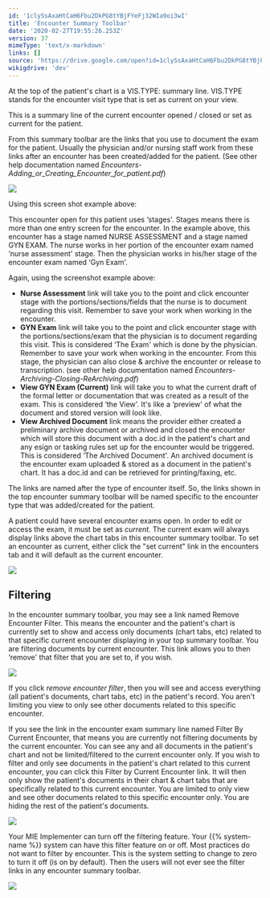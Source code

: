 ```yaml
---
id: '1clySsAxaHtCaH6Fbu2DkPG8tYBjFYeFj32WIa9oi3wI'
title: 'Encounter Summary Toolbar'
date: '2020-02-27T19:55:26.253Z'
version: 37
mimeType: 'text/x-markdown'
links: []
source: 'https://drive.google.com/open?id=1clySsAxaHtCaH6Fbu2DkPG8tYBjFYeFj32WIa9oi3wI'
wikigdrive: 'dev'
---
```

At the top of the patient's chart is a VIS.TYPE: summary line. VIS.TYPE stands for the encounter visit type that is set as current on your view.

This is a summary line of the current encounter opened / closed or set as current for the patient.

From this summary toolbar are the links that you use to document the exam for the patient. Usually the physician and/or nursing staff work from these links after an encounter has been created/added for the patient. (See other help documentation named *Encounters-Adding_or_Creating_Encounter_for_patient.pdf*)

![](../encounter-summary-toolbar.assets/1e0bfc8c99a30a20ad96bc83f5efcca7.png)

Using this screen shot example above:

This encounter open for this patient uses ‘stages'. Stages means there is more than one entry screen for the encounter. In the example above, this encounter has a stage named NURSE ASSESSMENT and a stage named GYN EXAM. The nurse works in her portion of the encounter exam named ‘nurse assessment' stage. Then the physician works in his/her stage of the encounter exam named ‘Gyn Exam'.

Again, using the screenshot example above:

* <strong>Nurse Assessment</strong> link will take you to the point and click encounter stage with the portions/sections/fields that the nurse is to document regarding this visit. Remember to save your work when working in the encounter.
* <strong>GYN Exam</strong> link will take you to the point and click encounter stage with the portions/sections/exam that the physician is to document regarding this visit. This is considered ‘The Exam' which is done by the physician. Remember to save your work when working in the encounter. From this stage, the physician can also close & archive the encounter or release to transcription. (see other help documentation named <em>Encounters-Archiving-Closing-ReArchiving.pdf</em>)
* <strong>View GYN Exam (Current)</strong> link will take you to what the current draft of the formal letter or documentation that was created as a result of the exam. This is considered ‘the View'. It's like a ‘preview' of what the document and stored version will look like.
* <strong>View Archived Document</strong> link means the provider either created a preliminary archive document or archived and closed the encounter which will store this document with a doc.id in the patient's chart and any esign or tasking rules set up for the encounter would be triggered. This is considered ‘The Archived Document'. An archived document is the encounter exam uploaded & stored as a document in the patient's chart. It has a doc.id and can be retrieved for printing/faxing, etc.

The links are named after the type of encounter itself. So, the links shown in the top encounter summary toolbar will be named specific to the encounter type that was added/created for the patient.

A patient could have several encounter exams open. In order to edit or access the exam, it must be set as *current*. The current exam will always display links above the chart tabs in this encounter summary toolbar. To set an encounter as current, either click the "set current" link in the encounters tab and it will default as the current encounter.

![](../encounter-summary-toolbar.assets/c6d3c038f3df2b3064126b962ba0e04e.png)

## Filtering

In the encounter summary toolbar, you may see a link named Remove Encounter Filter. This means the encounter and the patient's chart is currently set to show and access only documents (chart tabs, etc) related to that specific current encounter displaying in your top summary toolbar. You are filtering documents by current encounter. This link allows you to then ‘remove' that filter that you are set to, if you wish.

![](../encounter-summary-toolbar.assets/3435bc7cd2ba58a91dd42b19fb97f5a4.png)

If you click *remove encounter filter*, then you will see and access everything (all patient's documents, chart tabs, etc) in the patient's record. You aren't limiting you view to only see other documents related to this specific encounter.

If you see the link in the encounter exam summary line named Filter By Current Encounter, that means you are currently not filtering documents by the current encounter. You can see any and all documents in the patient's chart and not be limited/filtered to the current encounter only. If you wish to filter and only see documents in the patient's chart related to this current encounter, you can click this Filter by Current Encounter link. It will then only show the patient's documents in their chart & chart tabs that are specifically related to this current encounter. You are limited to only view and see other documents related to this specific encounter only. You are hiding the rest of the patient's documents.

![](../encounter-summary-toolbar.assets/5a9243aba2411d6d2c60d13a93bb044d.png)

Your MIE Implementer can turn off the filtering feature. Your {{% system-name %}} system can have this filter feature on or off. Most practices do not want to filter by encounter. This is the system setting to change to zero to turn it off (is on by default). Then the users will not ever see the filter links in any encounter summary toolbar.

![](../encounter-summary-toolbar.assets/8bec1acb63d0ac6d987f1ecaec847ec0.png)
